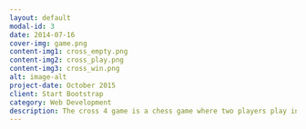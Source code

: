 ```yaml
---
layout: default
modal-id: 3
date: 2014-07-16
cover-img: game.png
content-img1: cross_empty.png
content-img2: cross_play.png
content-img3: cross_win.png
alt: image-alt
project-date: October 2015
client: Start Bootstrap
category: Web Development
description: The cross 4 game is a chess game where two players play in turns on a 7 by 7 chessboard until one wins by making four items consecutively in one row. The project is written in Java using the swing and the socket class. 
---
```

